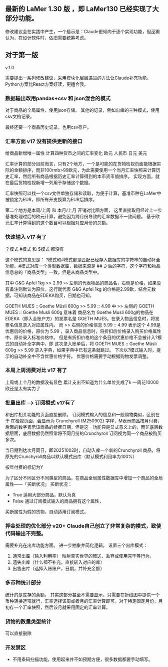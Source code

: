 ##

## 最新的 LaMer 1.30 版 ，即 LaMer130 已经实现了大部分功能。
修改建议会在实践中产生，一个启示是：Claude更倾向于逐个实现功能，但巫獭认为，在设计软件时，依旧需要统筹考虑。

## 对于第一版
v.1.0 

需要提出一系列修改建议，采用模块化层层递进的方法让Claude补充功能。
Python方案比React方案好读，更适合我。

### 数据输出改用pandas+csv 和 json混合的模式
对于商品的全局属性，使用json存储。
其他的记录，例如出库的三种模式，使用csv文档记录。

最终还要一个商品历史记录，也用csv存户。

### 汇率方面 v17 没有提供更新的接口
给商品新增唯一属性
计算四种货币之间的汇率变化
欧元 人民币 日元 美元 

汇率计算的部分目前而言，只有2个地方，一个是可能的在货物检视页面能根据实际的金额排序，而非100rmb>99欧元，为此需要使用一个当月汇率快照来计算历史汇率，然后所有商品根据历史汇率计算得到的本币货币值排序。
实现方面，就在最后货物检视新增一列用于存储这个数据。

汇率快照可以找一个csv文件单独存储和读取，为便于计算，基准币种在LaMer中被锁定为EUR，即所有开支换算为EUR后排序。

第二个地方是本周/上周 和 本月/上月 开销对比图方面，
这里直接取用经过上一步基准处理过后的欧元计算，避免因为跨月份导致的汇率数据不一致问题。
基于欧元汇率计算得到的这个数目可以根据对应月份的总额。


### 快速输入 v17 有了
？模式 #模式 和 $模式 都没有

这个模式的意思是：
?模式和#模式都是匹配已经存入数据库的字符串的自动补全功能。#模式对应一个类型数据库，数据来源是 ## 之后的字符，这个字符和物品信息总的「商品类型」一致，但是从商品类型中。

其中
G&G Apfel 1kg >> 2.99 
`>>` 左侧的代表物品的商品名，右侧是价格，如果没有备注则默认为原价。这行就代表 G&G Apfel 1kg 的价格是2.99欧，结合元数据，可知该商品在EDEKA购买，日期也可知。

GOETH MUES :: Goethe Müsli 600g >>  5.99 :: 4.99
中 >> 左侧的 GOETH MUES :: Goethe Musli 600g 意味着 商品名为 Goethe Musli 600g的物品在EDEKA（即入金账户方）的发票名是 GOETH MUES。在录入物品信息时，将发票名信息录入对应属性内。
而 >> 右侧的价格信息 5.99 :: 4.99 表示这个 4.99是优惠后的价格，原价为 5.99 ，录入商品信息时，将折扣后价格录入购买价格属性中，原价录入标准价格中。 
但是有折扣价格的这个条目的优惠价格不会被计入?模式的自动补全字典中，即
这次录入账单后，将
GOETH MUES :: Goethe Müsli 600g >>  5.99 
录入字典，如果字典中已有这条就跳过。
下次以?模式输入时，提示的自动补全中不含优惠价格字符。
优惠价格需要手动根据购物发票调整。


### 本周上周消费对比 v17 有了
上周或上个月的数据没有显色
累计支出不知道为什么单位变成了k 一周花10000欧还是太有实力了

### 批量出库 --> 订阅模式 v17有了
和出库相关功能的页面直接删除。
订阅模式输入的信息和一般购物类似，区别在于
在检视页面，会显示为 
Crunchyroll (M250902) 字样，M表示商品按月付费，后面的数字表示该商品的续费日期，但是这一功能只是显式意义上的，而非底层数据层面，底层数据仍然照常将不同月份的Crunchyroll 订阅视为同一个商品被购买多次。

当日期到达次月同日，即20251002时，自动入库一个新的Crunchyroll 商品，将原先的Crunchyroll商品以默认模式出库（默认模式利用率为100%）

按年付费的标记为Y 

为了区分不同区分不同类型的商品，在商品全局属性数据库中增加一个商品的全局属性——「买断状况」
买断状况：
- True 适用大部分商品，默认为真
- False 通过订阅模式输入的商品拥有这个属性，

买断属性为假的货物，自动适用订阅模式。



### 押金处理的优化部分  v20+ Claude自己创立了非常复杂的模式，致使代码输出不完整。
需要补充在出库功能方面。
进一步抽象并简化逻辑，
设置三个出库模式：
1. 通常出库（输入利用率） 映射真实世界的赠送、丢弃或使用完毕等行为。
2. 遗失出库（什么都不补充，直接转入对应的库）
3. 出售出库（选择入账账户，日期，并补充金额）

### 多币种统计部分
统计的是库存的余额，
其实这部分甚至不需要显示，只需要在折线图中提供一个币种转换选项就行，汇率选择该周或者月的汇率计算即可。对于特定固定月份，月初存一个汇率快照，然后该月就采用固定的汇率计算。

### 货物的数量类型统计
可以直接删除

### 开发禁区
- 不用条码扫描功能，使用起来并不如预期方便，很多数据都要手动填写。
